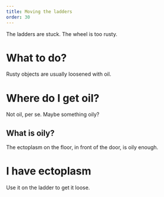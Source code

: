 ```yaml
---
title: Moving the ladders
order: 30
---
```


The ladders are stuck. The wheel is too rusty.

# What to do?
Rusty objects are usually loosened with oil.

# Where do I get oil?
Not oil, per se. Maybe something oily?

## What is oily?
The ectoplasm on the floor, in front of the door, is oily enough.

# I have ectoplasm
Use it on the ladder to get it loose.
